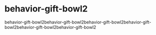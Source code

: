 # behavior-gift-bowl2
behavior-gift-bowl2behavior-gift-bowl2behavior-gift-bowl2behavior-gift-bowl2behavior-gift-bowl2behavior-gift-bowl2
